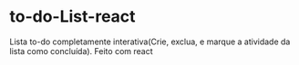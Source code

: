 # to-do-List-react
Lista to-do completamente interativa(Crie, exclua, e marque a atividade da lista como concluída).
Feito com react
